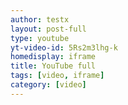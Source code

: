 ```yaml
---
author: testx
layout: post-full
type: youtube
yt-video-id: 5Rs2m3lhg-k
homedisplay: iframe
title: YouTube full
tags: [video, iframe]
category: [video]
---
```


